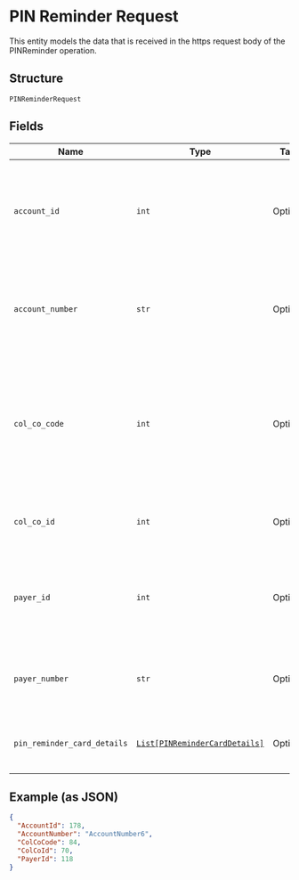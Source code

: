 
# PIN Reminder Request

This entity models the data that is received in the https request body of the PINReminder operation.

## Structure

`PINReminderRequest`

## Fields

| Name | Type | Tags | Description |
|  --- | --- | --- | --- |
| `account_id` | `int` | Optional | Account Id of the customer.<br /><br>Optional if AccountNumber is passed, else Mandatory.<br /><br>This input is a search criterion, if given. |
| `account_number` | `str` | Optional | Account Number of the customer.<br /><br>Optional if AccountId is passed, else Mandatory.<br /><br>This input is a search criterion, if given. |
| `col_co_code` | `int` | Optional | Collecting Company Code (Shell Code) of the selected payer. <br /><br>Mandatory for serviced OUs such as Romania, Latvia, Lithuania, Estonia, Ukraine etc. <br /><br>It is optional for other countries if ColCoID is provided. |
| `col_co_id` | `int` | Optional | Collecting Company Id of the selected payer<br /><br>Optional if ColCoCode is passed else Mandatory. |
| `payer_id` | `int` | Optional | Payer Id (i.e. Customer Id of the Payment Customer of the selected payer.<br /><br>Optional if PayerNumber is passed else Mandatory |
| `payer_number` | `str` | Optional | Payer Number (Ex: GB000000123) of the selected payer.<br /><br>Optional if PayerId is passed else Mandatory |
| `pin_reminder_card_details` | [`List[PINReminderCardDetails]`](../../doc/models/pin-reminder-card-details.md) | Optional | List of PINReminderCardDetails entity. The fields of this entity are described below. |

## Example (as JSON)

```json
{
  "AccountId": 178,
  "AccountNumber": "AccountNumber6",
  "ColCoCode": 84,
  "ColCoId": 70,
  "PayerId": 118
}
```

